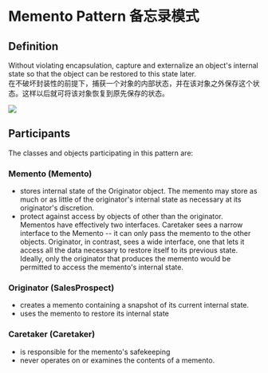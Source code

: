 # Memento Pattern 备忘录模式
## Definition

Without violating encapsulation, capture and externalize an object's internal state so that the object can be restored to this state later.
<br>在不破坏封装性的前提下，捕获一个对象的内部状态，并在该对象之外保存这个状态。这样以后就可将该对象恢复到原先保存的状态。

![](https://github.com/LionelPerrault/Unity-Design-Pattern/blob/master/UML_Picture/memento.gif)


## Participants

The classes and objects participating in this pattern are:

### Memento  (Memento)
* stores internal state of the Originator object. The memento may store as much or as little of the originator's internal state as necessary at its originator's discretion.
* protect against access by objects of other than the originator. Mementos have effectively two interfaces. Caretaker sees a narrow interface to the Memento -- it can only pass the memento to the other objects. Originator, in contrast, sees a wide interface, one that lets it access all the data necessary to restore itself to its previous state. Ideally, only the originator that produces the memento would be permitted to access the memento's internal state.

### Originator  (SalesProspect)
* creates a memento containing a snapshot of its current internal state.
* uses the memento to restore its internal state

### Caretaker  (Caretaker)
* is responsible for the memento's safekeeping
* never operates on or examines the contents of a memento.

